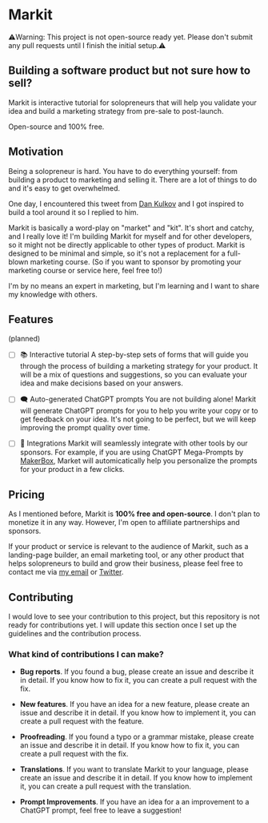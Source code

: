 # Markit

⚠️Warning: This project is not open-source ready yet. Please don't submit any pull requests until I finish the initial setup.⚠️

## Building a software product but not sure how to sell?

Markit is interactive tutorial for solopreneurs that will help you validate your idea and build a marketing strategy from pre-sale to post-launch. 

Open-source and 100% free.

## Motivation

Being a solopreneur is hard. You have to do everything yourself: from building a product to marketing and selling it. There are a lot of things to do and it's easy to get overwhelmed.

One day, I encountered this tweet from [Dan Kulkov](https://twitter.com/quattonbud/status/1677043871619100677) and I got inspired to build a tool around it so I replied to him.

Markit is basically a word-play on "market" and "kit". It's short and catchy, and I really love it! I'm building Markit for myself and for other developers, so it might not be directly applicable to other types of product. Markit is designed to be minimal and simple, so it's not a replacement for a full-blown marketing course. (So if you want to sponsor by promoting your marketing course or service here, feel free to!)

I'm by no means an expert in marketing, but I'm learning and I want to share my knowledge with others.

## Features

(planned)

- [ ] 📚 Interactive tutorial
A step-by-step sets of forms that will guide you through the process of building a marketing strategy for your product. It will be a mix of questions and suggestions, so you can evaluate your idea and make decisions based on your answers.

- [ ] 🗨️ Auto-generated ChatGPT prompts
You are not building alone! Markit will generate ChatGPT prompts for you to help you write your copy or to get feedback on your idea. It's not going to be perfect, but we will keep improving the prompt quality over time.

- [ ] 🧩 Integrations
Markit will seamlessly integrate with other tools by our sponsors. For example, if you are using ChatGPT Mega-Prompts by [MakerBox](https://makerbox.club/), Market will automicatically help you personalize the prompts for your product in a few clicks.

## Pricing
As I mentioned before, Markit is **100% free and open-source**. I don't plan to monetize it in any way. However, I'm open to affiliate partnerships and sponsors.

If your product or service is relevant to the audience of Markit, such as a landing-page builder, an email marketing tool, or any other product that helps solopreneurs to build and grow their business, please feel free to contact me via [my email](mailto:quatton@skiff.com) or [Twitter](https://twitter.com/quatton).

## Contributing

I would love to see your contribution to this project, but this repository is not ready for contributions yet. I will update this section once I set up the guidelines and the contribution process.

### What kind of contributions I can make?

- **Bug reports**. If you found a bug, please create an issue and describe it in detail. If you know how to fix it, you can create a pull request with the fix.

- **New features**. If you have an idea for a new feature, please create an issue and describe it in detail. If you know how to implement it, you can create a pull request with the feature.

- **Proofreading**. If you found a typo or a grammar mistake, please create an issue and describe it in detail. If you know how to fix it, you can create a pull request with the fix.

- **Translations**. If you want to translate Markit to your language, please create an issue and describe it in detail. If you know how to implement it, you can create a pull request with the translation.

- **Prompt Improvements**. If you have an idea for a an improvement to a ChatGPT prompt, feel free to leave a suggestion!
